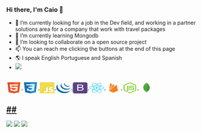 ### Hi there, I'm Caio 👋

- 🔭 I’m currently looking for a job in the Dev field, and working in a partner solutions area for a company that work with travel packages
- 🌱 I’m currently learning Mongodb
- 👯 I’m looking to collaborate on a open source project 
- 📫 You can reach me clicking the buttons at the end of this page
- 🌎 I speak English Portuguese and Spanish
- <div>
  <img height="180em" src="https://github-readme-stats.vercel.app/api?username=CaioPride&show_icons=true&theme=dracula&include_all_commits=true&count_private=true"/>
  
</div>
  <a href="https://github.com/CaioPride">
  <div style="display: inline_block"><br>
  <img align="center" alt="Caio-HTML" height="30" width="40" src="https://raw.githubusercontent.com/devicons/devicon/master/icons/html5/html5-original.svg">
  <img align="center" alt="Caio-CSS" height="30" width="40" src="https://raw.githubusercontent.com/devicons/devicon/master/icons/css3/css3-original.svg">  
  <img align="center" alt="Caio-Js" height="30" width="40" src="https://raw.githubusercontent.com/devicons/devicon/master/icons/javascript/javascript-plain.svg">
  <img align="center" alt="Caio-Ts" height="30" width="40" src="https://github.com/devicons/devicon/blob/master/icons/jquery/jquery-original.svg">
  <img align="center" alt="Caio-React" height="30" width="40" src="https://github.com/devicons/devicon/blob/master/icons/bootstrap/bootstrap-plain.svg">
  <img align="center" alt="Caio-Python" height="30" width="40" src="https://raw.githubusercontent.com/devicons/devicon/master/icons/react/react-original.svg">
  <img align="center" alt="Caio-Csharp" height="30" width="40" src="https://github.com/devicons/devicon/blob/master/icons/firebase/firebase-plain.svg">
  <img align="center" alt="Caio-Csharp" height="30" width="40"              src="https://raw.githubusercontent.com/devicons/devicon/9f4f5cdb393299a81125eb5127929ea7bfe42889/icons/nodejs/nodejs-original.svg">
  <img align="center" alt="Caio-Csharp" height="30" width="40" src="https://raw.githubusercontent.com/devicons/devicon/9f4f5cdb393299a81125eb5127929ea7bfe42889/icons/mongodb/mongodb-original.svg">
</div>
  
## ## ####  
  
<div> 
   <a href="https://discord.gg/mwCXajszgT" target="_blank"><img src="https://img.shields.io/badge/Discord-7289DA?style=for-the-badge&logo=discord&logoColor=white" target="_blank"></a> 
  <a href = "mailto:caiopridefull@gmail.com"><img src="https://img.shields.io/badge/-Gmail-%23333?style=for-the-badge&logo=gmail&logoColor=white" target="_blank"></a>
  <a href="https://br.linkedin.com/in/caio-davi-santos-ferreira-12470394" target="_blank"><img src="https://img.shields.io/badge/-LinkedIn-%230077B5?style=for-the-badge&logo=linkedin&logoColor=white" target="_blank"></a>
